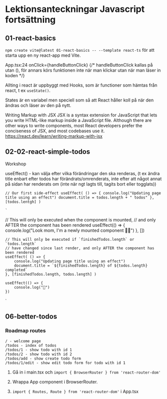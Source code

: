# Lektionsanteckningar Javascript fortsättning

## 01-react-basics 
`npm create vite@latest 01-react-basics -- --template react-ts` för att starta upp en ny react-app med Vite.

App.tsx:24 onClick={handleButtonClick}
{/* handleButtonClick kallas på utan (), för annars körs funktionen inte när man klickar utan när man läser in koden */}

Allting i react är uppbyggt med Hooks, som är functioner som hämtas från react, t ex `useState()`.

States är en variabel men speciell som så att React håller koll på när den ändras och läser av den på nytt.

Writing Markup with JSX
JSX is a syntax extension for JavaScript that lets you write HTML-like markup inside a JavaScript file. Although there are other ways to write components, most React developers prefer the conciseness of JSX, and most codebases use it.
https://react.dev/learn/writing-markup-with-jsx

## 02-02-react-simple-todos
Workshop

useEffect() - kan välja efter vilka förändringar den ska renderas, (t ex ändra title enbart efter todos har förändrats/omrenderats, inte efter att något annat på sidan har renderats om (inte när ngt lagts till, tagits bort eller togglats))

`// Our first side-effect
  useEffect( () => {
  		console.log("Updating page title using an effect")
  		document.title = todos.length + " todos"
  	}, [todos.lentgh] )
`

	`
  // This will only be executed when the component is mounted,
	// and only AFTER the component has been rendered
	useEffect(() => {
		console.log("Look mom, I'm a newly mounted component 👶🏻")
	}, [])

	// This will only be executed if `finishedTodos.length` or `todos.length`
	// have changed since last render, and only AFTER the component has been rendered
	useEffect( () => {
		console.log("Updating page title using an effect")
		document.title = `${finishedTodos.length} of ${todos.length} completed`
	}, [finishedTodos.length, todos.length] )

	useEffect(() => {
		console.log("🎉")
	})
  `
## 06-better-todos

### Roadmap routes

```text
/ - welcome page
/todos - index of todos
/todos/1 - show todo with id 1
/todos/2 - show todo with id 2
/todos/add - show create todo form
/todos/1/edit - show edit todo form for todo with id 1
```

1. Gå in i main.tsx och `import { BrowserRouter } from 'react-router-dom'`

2. Wrappa App component i BrowserRouter.

3. `import { Routes, Route } from 'react-router-dom'` i App.tsx 
